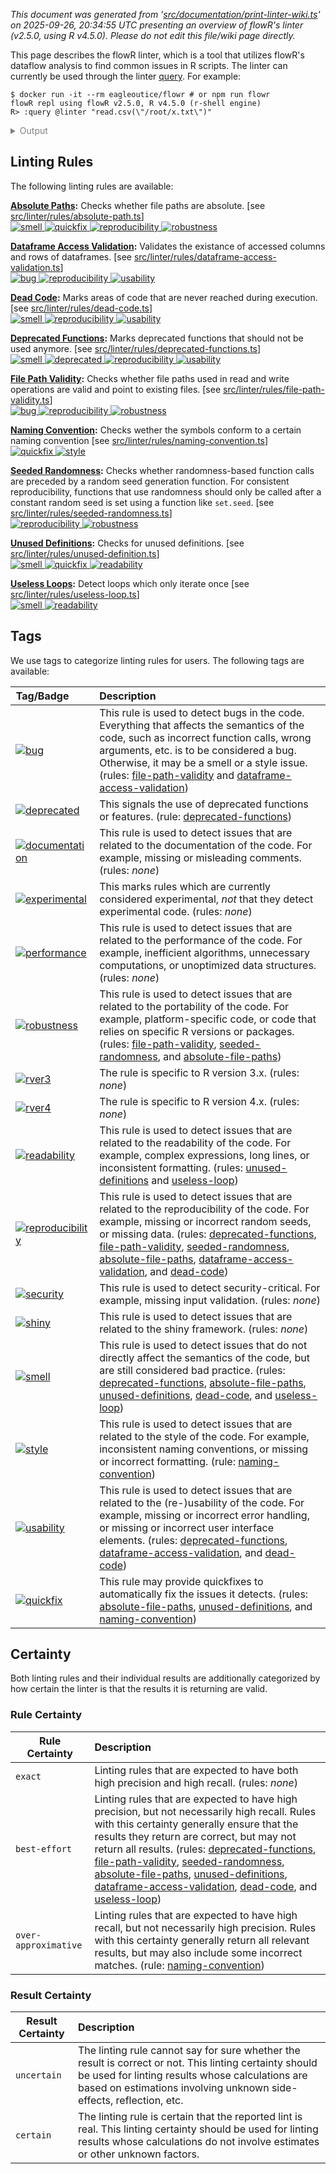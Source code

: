 _This document was generated from '[src/documentation/print-linter-wiki.ts](https://github.com/flowr-analysis/flowr/tree/main//src/documentation/print-linter-wiki.ts)' on 2025-09-26, 20:34:55 UTC presenting an overview of flowR's linter (v2.5.0, using R v4.5.0). Please do not edit this file/wiki page directly._

This page describes the flowR linter, which is a tool that utilizes flowR's dataflow analysis to find common issues in R scripts. The linter can currently be used through the linter [query](https://github.com/flowr-analysis/flowr/wiki/Query%20API).
For example:



```shell
$ docker run -it --rm eagleoutice/flowr # or npm run flowr 
flowR repl using flowR v2.5.0, R v4.5.0 (r-shell engine)
R> :query @linter "read.csv(\"/root/x.txt\")"
```

<details>
<summary style='color:gray'>Output</summary>


```text
Query: [;1mlinter[0m (19 ms)
   ╰ **Deprecated Functions** (deprecated-functions):
       ╰ Error during execution of Rule: unable to parse R code (see the log for more information) for request {"request":"text","content":"@linter read.csv(\"/root/x.txt\")"}}
 Report a Bug: https://github.com/flowr-analysis/flowr/issues/new?body=%3C!%2D%2D%20Please%20describe%20your%20issue%20in%20more%20detail%20below!%20%2D%2D%3E%0A%0A%0A%3C!%2D%2D%20Automatically%20generated%20issue%20metadata%2C%20please%20do%20not%20edit%20or%20delete%20content%20below%20this%20line%20%2D%2D%3E%0A%2D%2D%2D%0A%0AflowR%20version%3A%202.5.0%0Anode%20version%3A%20v22.14.0%0Anode%20arch%3A%20x64%0Anode%20platform%3A%20linux%0Amessage%3A%20%60unable%20to%20parse%20R%20code%20%28see%20the%20log%20for%20more%20information%29%20for%20request%20%7B%22request%22%3A%22text%22%2C%22content%22%3A%22%40linter%20read.csv%28%5C%22%2Froot%2Fx.txt%5C%22%29%22%7D%7D%60%0Astack%20trace%3A%0A%60%60%60%0A%20%20%20%20at%20guard%20%28%3C%3E%2Fsrc%2Futil%2Fassert.ts%3A75%3A9%29%0A%20%20%20%20at%20guardRetrievedOutput%20%28%3C%3E%2Fsrc%2Fr%2Dbridge%2Fretriever.ts%3A213%3A7%29%0A%20%20%20%20at%20%2Fhome%2Frunner%2Fwork%2Fflowr%2Fflowr%2Fsrc%2Fr%2Dbridge%2Fretriever.ts%3A177%3A4%0A%20%20%20%20at%20processTicksAndRejections%20%28node%3Ainternal%2Fprocess%2Ftask_queues%3A105%3A5%29%0A%20%20%20%20at%20async%20Object.parseRequests%20%5Bas%20processor%5D%20%28%3C%3E%2Fsrc%2Fr%2Dbridge%2Fparser.ts%3A58%3A18%29%0A%20%20%20%20at%20async%20PipelineExecutor.nextStep%20%28%3C%3E%2Fsrc%2Fcore%2Fpipeline%2Dexecutor.ts%3A200%3A25%29%0A%20%20%20%20at%20async%20FlowrAnalyzerCache.runTapeUntil%20%28%3C%3E%2Fsrc%2Fproject%2Fcache%2Fflowr%2Danalyzer%2Dcache.ts%3A100%3A4%29%0A%20%20%20%20at%20async%20getAllNodes%20%28%3C%3E%2Fsrc%2Fsearch%2Fsearch%2Dexecutor%2Fsearch%2Dgenerators.ts%3A47%3A20%29%0A%60%60%60%0A%0A%2D%2D%2D%0A%09
   ╰ **File Path Validity** (file-path-validity):
       ╰ Error during execution of Rule: Cannot read properties of undefined (reading 'library')
   ╰ **Seeded Randomness** (seeded-randomness):
       ╰ Error during execution of Rule: unable to parse R code (see the log for more information) for request {"request":"text","content":"@linter read.csv(\"/root/x.txt\")"}}
 Report a Bug: https://github.com/flowr-analysis/flowr/issues/new?body=%3C!%2D%2D%20Please%20describe%20your%20issue%20in%20more%20detail%20below!%20%2D%2D%3E%0A%0A%0A%3C!%2D%2D%20Automatically%20generated%20issue%20metadata%2C%20please%20do%20not%20edit%20or%20delete%20content%20below%20this%20line%20%2D%2D%3E%0A%2D%2D%2D%0A%0AflowR%20version%3A%202.5.0%0Anode%20version%3A%20v22.14.0%0Anode%20arch%3A%20x64%0Anode%20platform%3A%20linux%0Amessage%3A%20%60unable%20to%20parse%20R%20code%20%28see%20the%20log%20for%20more%20information%29%20for%20request%20%7B%22request%22%3A%22text%22%2C%22content%22%3A%22%40linter%20read.csv%28%5C%22%2Froot%2Fx.txt%5C%22%29%22%7D%7D%60%0Astack%20trace%3A%0A%60%60%60%0A%20%20%20%20at%20guard%20%28%3C%3E%2Fsrc%2Futil%2Fassert.ts%3A75%3A9%29%0A%20%20%20%20at%20guardRetrievedOutput%20%28%3C%3E%2Fsrc%2Fr%2Dbridge%2Fretriever.ts%3A213%3A7%29%0A%20%20%20%20at%20%2Fhome%2Frunner%2Fwork%2Fflowr%2Fflowr%2Fsrc%2Fr%2Dbridge%2Fretriever.ts%3A177%3A4%0A%20%20%20%20at%20processTicksAndRejections%20%28node%3Ainternal%2Fprocess%2Ftask_queues%3A105%3A5%29%0A%20%20%20%20at%20async%20Object.parseRequests%20%5Bas%20processor%5D%20%28%3C%3E%2Fsrc%2Fr%2Dbridge%2Fparser.ts%3A58%3A18%29%0A%20%20%20%20at%20async%20PipelineExecutor.nextStep%20%28%3C%3E%2Fsrc%2Fcore%2Fpipeline%2Dexecutor.ts%3A200%3A25%29%0A%20%20%20%20at%20async%20FlowrAnalyzerCache.runTapeUntil%20%28%3C%3E%2Fsrc%2Fproject%2Fcache%2Fflowr%2Danalyzer%2Dcache.ts%3A100%3A4%29%0A%20%20%20%20at%20async%20getAllNodes%20%28%3C%3E%2Fsrc%2Fsearch%2Fsearch%2Dexecutor%2Fsearch%2Dgenerators.ts%3A47%3A20%29%0A%60%60%60%0A%0A%2D%2D%2D%0A%09
   ╰ **Absolute Paths** (absolute-file-paths):
       ╰ Error during execution of Rule: Cannot read properties of undefined (reading 'library')
   ╰ **Unused Definitions** (unused-definitions):
       ╰ Error during execution of Rule: unable to parse R code (see the log for more information) for request {"request":"text","content":"@linter read.csv(\"/root/x.txt\")"}}
 Report a Bug: https://github.com/flowr-analysis/flowr/issues/new?body=%3C!%2D%2D%20Please%20describe%20your%20issue%20in%20more%20detail%20below!%20%2D%2D%3E%0A%0A%0A%3C!%2D%2D%20Automatically%20generated%20issue%20metadata%2C%20please%20do%20not%20edit%20or%20delete%20content%20below%20this%20line%20%2D%2D%3E%0A%2D%2D%2D%0A%0AflowR%20version%3A%202.5.0%0Anode%20version%3A%20v22.14.0%0Anode%20arch%3A%20x64%0Anode%20platform%3A%20linux%0Amessage%3A%20%60unable%20to%20parse%20R%20code%20%28see%20the%20log%20for%20more%20information%29%20for%20request%20%7B%22request%22%3A%22text%22%2C%22content%22%3A%22%40linter%20read.csv%28%5C%22%2Froot%2Fx.txt%5C%22%29%22%7D%7D%60%0Astack%20trace%3A%0A%60%60%60%0A%20%20%20%20at%20guard%20%28%3C%3E%2Fsrc%2Futil%2Fassert.ts%3A75%3A9%29%0A%20%20%20%20at%20guardRetrievedOutput%20%28%3C%3E%2Fsrc%2Fr%2Dbridge%2Fretriever.ts%3A213%3A7%29%0A%20%20%20%20at%20%2Fhome%2Frunner%2Fwork%2Fflowr%2Fflowr%2Fsrc%2Fr%2Dbridge%2Fretriever.ts%3A177%3A4%0A%20%20%20%20at%20processTicksAndRejections%20%28node%3Ainternal%2Fprocess%2Ftask_queues%3A105%3A5%29%0A%20%20%20%20at%20async%20Object.parseRequests%20%5Bas%20processor%5D%20%28%3C%3E%2Fsrc%2Fr%2Dbridge%2Fparser.ts%3A58%3A18%29%0A%20%20%20%20at%20async%20PipelineExecutor.nextStep%20%28%3C%3E%2Fsrc%2Fcore%2Fpipeline%2Dexecutor.ts%3A200%3A25%29%0A%20%20%20%20at%20async%20FlowrAnalyzerCache.runTapeUntil%20%28%3C%3E%2Fsrc%2Fproject%2Fcache%2Fflowr%2Danalyzer%2Dcache.ts%3A100%3A4%29%0A%20%20%20%20at%20async%20getAllNodes%20%28%3C%3E%2Fsrc%2Fsearch%2Fsearch%2Dexecutor%2Fsearch%2Dgenerators.ts%3A47%3A20%29%0A%60%60%60%0A%0A%2D%2D%2D%0A%09
   ╰ **Naming Convention** (naming-convention):
       ╰ Error during execution of Rule: unable to parse R code (see the log for more information) for request {"request":"text","content":"@linter read.csv(\"/root/x.txt\")"}}
 Report a Bug: https://github.com/flowr-analysis/flowr/issues/new?body=%3C!%2D%2D%20Please%20describe%20your%20issue%20in%20more%20detail%20below!%20%2D%2D%3E%0A%0A%0A%3C!%2D%2D%20Automatically%20generated%20issue%20metadata%2C%20please%20do%20not%20edit%20or%20delete%20content%20below%20this%20line%20%2D%2D%3E%0A%2D%2D%2D%0A%0AflowR%20version%3A%202.5.0%0Anode%20version%3A%20v22.14.0%0Anode%20arch%3A%20x64%0Anode%20platform%3A%20linux%0Amessage%3A%20%60unable%20to%20parse%20R%20code%20%28see%20the%20log%20for%20more%20information%29%20for%20request%20%7B%22request%22%3A%22text%22%2C%22content%22%3A%22%40linter%20read.csv%28%5C%22%2Froot%2Fx.txt%5C%22%29%22%7D%7D%60%0Astack%20trace%3A%0A%60%60%60%0A%20%20%20%20at%20guard%20%28%3C%3E%2Fsrc%2Futil%2Fassert.ts%3A75%3A9%29%0A%20%20%20%20at%20guardRetrievedOutput%20%28%3C%3E%2Fsrc%2Fr%2Dbridge%2Fretriever.ts%3A213%3A7%29%0A%20%20%20%20at%20%2Fhome%2Frunner%2Fwork%2Fflowr%2Fflowr%2Fsrc%2Fr%2Dbridge%2Fretriever.ts%3A177%3A4%0A%20%20%20%20at%20processTicksAndRejections%20%28node%3Ainternal%2Fprocess%2Ftask_queues%3A105%3A5%29%0A%20%20%20%20at%20async%20Object.parseRequests%20%5Bas%20processor%5D%20%28%3C%3E%2Fsrc%2Fr%2Dbridge%2Fparser.ts%3A58%3A18%29%0A%20%20%20%20at%20async%20PipelineExecutor.nextStep%20%28%3C%3E%2Fsrc%2Fcore%2Fpipeline%2Dexecutor.ts%3A200%3A25%29%0A%20%20%20%20at%20async%20FlowrAnalyzerCache.runTapeUntil%20%28%3C%3E%2Fsrc%2Fproject%2Fcache%2Fflowr%2Danalyzer%2Dcache.ts%3A100%3A4%29%0A%20%20%20%20at%20async%20getAllNodes%20%28%3C%3E%2Fsrc%2Fsearch%2Fsearch%2Dexecutor%2Fsearch%2Dgenerators.ts%3A47%3A20%29%0A%60%60%60%0A%0A%2D%2D%2D%0A%09
   ╰ **Dataframe Access Validation** (dataframe-access-validation):
       ╰ Error during execution of Rule: unable to parse R code (see the log for more information) for request {"request":"text","content":"@linter read.csv(\"/root/x.txt\")"}}
 Report a Bug: https://github.com/flowr-analysis/flowr/issues/new?body=%3C!%2D%2D%20Please%20describe%20your%20issue%20in%20more%20detail%20below!%20%2D%2D%3E%0A%0A%0A%3C!%2D%2D%20Automatically%20generated%20issue%20metadata%2C%20please%20do%20not%20edit%20or%20delete%20content%20below%20this%20line%20%2D%2D%3E%0A%2D%2D%2D%0A%0AflowR%20version%3A%202.5.0%0Anode%20version%3A%20v22.14.0%0Anode%20arch%3A%20x64%0Anode%20platform%3A%20linux%0Amessage%3A%20%60unable%20to%20parse%20R%20code%20%28see%20the%20log%20for%20more%20information%29%20for%20request%20%7B%22request%22%3A%22text%22%2C%22content%22%3A%22%40linter%20read.csv%28%5C%22%2Froot%2Fx.txt%5C%22%29%22%7D%7D%60%0Astack%20trace%3A%0A%60%60%60%0A%20%20%20%20at%20guard%20%28%3C%3E%2Fsrc%2Futil%2Fassert.ts%3A75%3A9%29%0A%20%20%20%20at%20guardRetrievedOutput%20%28%3C%3E%2Fsrc%2Fr%2Dbridge%2Fretriever.ts%3A213%3A7%29%0A%20%20%20%20at%20%2Fhome%2Frunner%2Fwork%2Fflowr%2Fflowr%2Fsrc%2Fr%2Dbridge%2Fretriever.ts%3A177%3A4%0A%20%20%20%20at%20processTicksAndRejections%20%28node%3Ainternal%2Fprocess%2Ftask_queues%3A105%3A5%29%0A%20%20%20%20at%20async%20Object.parseRequests%20%5Bas%20processor%5D%20%28%3C%3E%2Fsrc%2Fr%2Dbridge%2Fparser.ts%3A58%3A18%29%0A%20%20%20%20at%20async%20PipelineExecutor.nextStep%20%28%3C%3E%2Fsrc%2Fcore%2Fpipeline%2Dexecutor.ts%3A200%3A25%29%0A%20%20%20%20at%20async%20FlowrAnalyzerCache.runTapeUntil%20%28%3C%3E%2Fsrc%2Fproject%2Fcache%2Fflowr%2Danalyzer%2Dcache.ts%3A100%3A4%29%0A%20%20%20%20at%20async%20getAllNodes%20%28%3C%3E%2Fsrc%2Fsearch%2Fsearch%2Dexecutor%2Fsearch%2Dgenerators.ts%3A47%3A20%29%0A%60%60%60%0A%0A%2D%2D%2D%0A%09
   ╰ **Dead Code** (dead-code):
       ╰ Error during execution of Rule: unable to parse R code (see the log for more information) for request {"request":"text","content":"@linter read.csv(\"/root/x.txt\")"}}
 Report a Bug: https://github.com/flowr-analysis/flowr/issues/new?body=%3C!%2D%2D%20Please%20describe%20your%20issue%20in%20more%20detail%20below!%20%2D%2D%3E%0A%0A%0A%3C!%2D%2D%20Automatically%20generated%20issue%20metadata%2C%20please%20do%20not%20edit%20or%20delete%20content%20below%20this%20line%20%2D%2D%3E%0A%2D%2D%2D%0A%0AflowR%20version%3A%202.5.0%0Anode%20version%3A%20v22.14.0%0Anode%20arch%3A%20x64%0Anode%20platform%3A%20linux%0Amessage%3A%20%60unable%20to%20parse%20R%20code%20%28see%20the%20log%20for%20more%20information%29%20for%20request%20%7B%22request%22%3A%22text%22%2C%22content%22%3A%22%40linter%20read.csv%28%5C%22%2Froot%2Fx.txt%5C%22%29%22%7D%7D%60%0Astack%20trace%3A%0A%60%60%60%0A%20%20%20%20at%20guard%20%28%3C%3E%2Fsrc%2Futil%2Fassert.ts%3A75%3A9%29%0A%20%20%20%20at%20guardRetrievedOutput%20%28%3C%3E%2Fsrc%2Fr%2Dbridge%2Fretriever.ts%3A213%3A7%29%0A%20%20%20%20at%20%2Fhome%2Frunner%2Fwork%2Fflowr%2Fflowr%2Fsrc%2Fr%2Dbridge%2Fretriever.ts%3A177%3A4%0A%20%20%20%20at%20processTicksAndRejections%20%28node%3Ainternal%2Fprocess%2Ftask_queues%3A105%3A5%29%0A%20%20%20%20at%20async%20Object.parseRequests%20%5Bas%20processor%5D%20%28%3C%3E%2Fsrc%2Fr%2Dbridge%2Fparser.ts%3A58%3A18%29%0A%20%20%20%20at%20async%20PipelineExecutor.nextStep%20%28%3C%3E%2Fsrc%2Fcore%2Fpipeline%2Dexecutor.ts%3A200%3A25%29%0A%20%20%20%20at%20async%20FlowrAnalyzerCache.runTapeUntil%20%28%3C%3E%2Fsrc%2Fproject%2Fcache%2Fflowr%2Danalyzer%2Dcache.ts%3A100%3A4%29%0A%20%20%20%20at%20async%20getAllNodes%20%28%3C%3E%2Fsrc%2Fsearch%2Fsearch%2Dexecutor%2Fsearch%2Dgenerators.ts%3A47%3A20%29%0A%60%60%60%0A%0A%2D%2D%2D%0A%09
   ╰ **Useless Loops** (useless-loop):
       ╰ Error during execution of Rule: unable to parse R code (see the log for more information) for request {"request":"text","content":"@linter read.csv(\"/root/x.txt\")"}}
 Report a Bug: https://github.com/flowr-analysis/flowr/issues/new?body=%3C!%2D%2D%20Please%20describe%20your%20issue%20in%20more%20detail%20below!%20%2D%2D%3E%0A%0A%0A%3C!%2D%2D%20Automatically%20generated%20issue%20metadata%2C%20please%20do%20not%20edit%20or%20delete%20content%20below%20this%20line%20%2D%2D%3E%0A%2D%2D%2D%0A%0AflowR%20version%3A%202.5.0%0Anode%20version%3A%20v22.14.0%0Anode%20arch%3A%20x64%0Anode%20platform%3A%20linux%0Amessage%3A%20%60unable%20to%20parse%20R%20code%20%28see%20the%20log%20for%20more%20information%29%20for%20request%20%7B%22request%22%3A%22text%22%2C%22content%22%3A%22%40linter%20read.csv%28%5C%22%2Froot%2Fx.txt%5C%22%29%22%7D%7D%60%0Astack%20trace%3A%0A%60%60%60%0A%20%20%20%20at%20guard%20%28%3C%3E%2Fsrc%2Futil%2Fassert.ts%3A75%3A9%29%0A%20%20%20%20at%20guardRetrievedOutput%20%28%3C%3E%2Fsrc%2Fr%2Dbridge%2Fretriever.ts%3A213%3A7%29%0A%20%20%20%20at%20%2Fhome%2Frunner%2Fwork%2Fflowr%2Fflowr%2Fsrc%2Fr%2Dbridge%2Fretriever.ts%3A177%3A4%0A%20%20%20%20at%20processTicksAndRejections%20%28node%3Ainternal%2Fprocess%2Ftask_queues%3A105%3A5%29%0A%20%20%20%20at%20async%20Object.parseRequests%20%5Bas%20processor%5D%20%28%3C%3E%2Fsrc%2Fr%2Dbridge%2Fparser.ts%3A58%3A18%29%0A%20%20%20%20at%20async%20PipelineExecutor.nextStep%20%28%3C%3E%2Fsrc%2Fcore%2Fpipeline%2Dexecutor.ts%3A200%3A25%29%0A%20%20%20%20at%20async%20FlowrAnalyzerCache.runTapeUntil%20%28%3C%3E%2Fsrc%2Fproject%2Fcache%2Fflowr%2Danalyzer%2Dcache.ts%3A100%3A4%29%0A%20%20%20%20at%20async%20getAllNodes%20%28%3C%3E%2Fsrc%2Fsearch%2Fsearch%2Dexecutor%2Fsearch%2Dgenerators.ts%3A47%3A20%29%0A%60%60%60%0A%0A%2D%2D%2D%0A%09
[;3mAll queries together required ≈19 ms (1ms accuracy, total 22 ms)[0m[0m
```



The linter will analyze the code and return any issues found.
Formatted more nicely, this returns:




```json
[ { "type": "linter" } ]
```


(This query can be shortened to `@linter` when used within the REPL command <span title="Description (Repl Command): Query the given R code, start with 'file://' to indicate a file. The query is to be a valid query in json format (use 'help' to get more information).">`:query`</span>).



_Results (prettified and summarized):_

Query: **linter** (26 ms)\
&nbsp;&nbsp;&nbsp;╰ **Deprecated Functions** (deprecated-functions):\
&nbsp;&nbsp;&nbsp;&nbsp;&nbsp;&nbsp;&nbsp;╰ _Metadata_: <code>{"totalDeprecatedCalls":0,"totalDeprecatedFunctionDefinitions":0,"searchTimeMs":14,"processTimeMs":0}</code>\
&nbsp;&nbsp;&nbsp;╰ **File Path Validity** (file-path-validity):\
&nbsp;&nbsp;&nbsp;&nbsp;&nbsp;&nbsp;&nbsp;╰ certain:\
&nbsp;&nbsp;&nbsp;&nbsp;&nbsp;&nbsp;&nbsp;&nbsp;&nbsp;&nbsp;&nbsp;╰ Path `/root/x.txt` at 1.1-23\
&nbsp;&nbsp;&nbsp;&nbsp;&nbsp;&nbsp;&nbsp;╰ _Metadata_: <code>{"totalReads":1,"totalUnknown":0,"totalWritesBeforeAlways":0,"totalValid":0,"searchTimeMs":5,"processTimeMs":0}</code>\
&nbsp;&nbsp;&nbsp;╰ **Seeded Randomness** (seeded-randomness):\
&nbsp;&nbsp;&nbsp;&nbsp;&nbsp;&nbsp;&nbsp;╰ _Metadata_: <code>{"consumerCalls":0,"callsWithFunctionProducers":0,"callsWithAssignmentProducers":0,"callsWithNonConstantProducers":0,"searchTimeMs":1,"processTimeMs":0}</code>\
&nbsp;&nbsp;&nbsp;╰ **Absolute Paths** (absolute-file-paths):\
&nbsp;&nbsp;&nbsp;&nbsp;&nbsp;&nbsp;&nbsp;╰ certain:\
&nbsp;&nbsp;&nbsp;&nbsp;&nbsp;&nbsp;&nbsp;&nbsp;&nbsp;&nbsp;&nbsp;╰ Path `/root/x.txt` at 1.1-23\
&nbsp;&nbsp;&nbsp;&nbsp;&nbsp;&nbsp;&nbsp;╰ _Metadata_: <code>{"totalConsidered":1,"totalUnknown":0,"searchTimeMs":2,"processTimeMs":0}</code>\
&nbsp;&nbsp;&nbsp;╰ **Unused Definitions** (unused-definitions):\
&nbsp;&nbsp;&nbsp;&nbsp;&nbsp;&nbsp;&nbsp;╰ _Metadata_: <code>{"totalConsidered":0,"searchTimeMs":0,"processTimeMs":0}</code>\
&nbsp;&nbsp;&nbsp;╰ **Naming Convention** (naming-convention):\
&nbsp;&nbsp;&nbsp;&nbsp;&nbsp;&nbsp;&nbsp;╰ _Metadata_: <code>{"numMatches":0,"numBreak":0,"searchTimeMs":0,"processTimeMs":1}</code>\
&nbsp;&nbsp;&nbsp;╰ **Dataframe Access Validation** (dataframe-access-validation):\
&nbsp;&nbsp;&nbsp;&nbsp;&nbsp;&nbsp;&nbsp;╰ _Metadata_: <code>{"numOperations":0,"numAccesses":0,"totalAccessed":0,"searchTimeMs":0,"processTimeMs":2}</code>\
&nbsp;&nbsp;&nbsp;╰ **Dead Code** (dead-code):\
&nbsp;&nbsp;&nbsp;&nbsp;&nbsp;&nbsp;&nbsp;╰ _Metadata_: <code>{"consideredNodes":5,"searchTimeMs":1,"processTimeMs":0}</code>\
&nbsp;&nbsp;&nbsp;╰ **Useless Loops** (useless-loop):\
&nbsp;&nbsp;&nbsp;&nbsp;&nbsp;&nbsp;&nbsp;╰ _Metadata_: <code>{"numOfUselessLoops":0,"searchTimeMs":0,"processTimeMs":0}</code>\
_All queries together required ≈26 ms (1ms accuracy, total 27 ms)_

<details> <summary style="color:gray">Show Detailed Results as Json</summary>

The analysis required _27.5 ms_ (including parsing and normalization and the query) within the generation environment.	

In general, the JSON contains the Ids of the nodes in question as they are present in the normalized AST or the dataflow graph of flowR.
Please consult the [Interface](https://github.com/flowr-analysis/flowr/wiki/Interface) wiki page for more information on how to get those.




```json
{
  "linter": {
    "results": {
      "deprecated-functions": {
        "results": [],
        ".meta": {
          "totalDeprecatedCalls": 0,
          "totalDeprecatedFunctionDefinitions": 0,
          "searchTimeMs": 14,
          "processTimeMs": 0
        }
      },
      "file-path-validity": {
        "results": [
          {
            "range": [
              1,
              1,
              1,
              23
            ],
            "filePath": "/root/x.txt",
            "certainty": "certain"
          }
        ],
        ".meta": {
          "totalReads": 1,
          "totalUnknown": 0,
          "totalWritesBeforeAlways": 0,
          "totalValid": 0,
          "searchTimeMs": 5,
          "processTimeMs": 0
        }
      },
      "seeded-randomness": {
        "results": [],
        ".meta": {
          "consumerCalls": 0,
          "callsWithFunctionProducers": 0,
          "callsWithAssignmentProducers": 0,
          "callsWithNonConstantProducers": 0,
          "searchTimeMs": 1,
          "processTimeMs": 0
        }
      },
      "absolute-file-paths": {
        "results": [
          {
            "certainty": "certain",
            "filePath": "/root/x.txt",
            "range": [
              1,
              1,
              1,
              23
            ]
          }
        ],
        ".meta": {
          "totalConsidered": 1,
          "totalUnknown": 0,
          "searchTimeMs": 2,
          "processTimeMs": 0
        }
      },
      "unused-definitions": {
        "results": [],
        ".meta": {
          "totalConsidered": 0,
          "searchTimeMs": 0,
          "processTimeMs": 0
        }
      },
      "naming-convention": {
        "results": [],
        ".meta": {
          "numMatches": 0,
          "numBreak": 0,
          "searchTimeMs": 0,
          "processTimeMs": 1
        }
      },
      "dataframe-access-validation": {
        "results": [],
        ".meta": {
          "numOperations": 0,
          "numAccesses": 0,
          "totalAccessed": 0,
          "searchTimeMs": 0,
          "processTimeMs": 2
        }
      },
      "dead-code": {
        "results": [],
        ".meta": {
          "consideredNodes": 5,
          "searchTimeMs": 1,
          "processTimeMs": 0
        }
      },
      "useless-loop": {
        "results": [],
        ".meta": {
          "numOfUselessLoops": 0,
          "searchTimeMs": 0,
          "processTimeMs": 0
        }
      }
    },
    ".meta": {
      "timing": 26
    }
  },
  ".meta": {
    "timing": 26
  }
}
```



</details>





	
		

</details>



<h2 id="linting-rules">Linting Rules</h2>

The following linting rules are available:



**[Absolute Paths](https://github.com/flowr-analysis/flowr/wiki/lint-absolute-file-paths):** Checks whether file paths are absolute. [see <a href="https://github.com/flowr-analysis/flowr/tree/main//src/linter/rules/absolute-path.ts#L115">src/linter/rules/absolute-path.ts</a>]\
	<span title="This rule is used to detect issues that do not directly affect the semantics of the code, but are still considered bad practice."><a href='#smell'>![smell](https://img.shields.io/badge/smell-yellow) </a></span> <span title="This rule may provide quickfixes to automatically fix the issues it detects."><a href='#quickfix'>![quickfix](https://img.shields.io/badge/quickfix-lightgray) </a></span> <span title="This rule is used to detect issues that are related to the reproducibility of the code. For example, missing or incorrect random seeds, or missing data."><a href='#reproducibility'>![reproducibility](https://img.shields.io/badge/reproducibility-teal) </a></span> <span title="This rule is used to detect issues that are related to the portability of the code. For example, platform-specific code, or code that relies on specific R versions or packages."><a href='#robustness'>![robustness](https://img.shields.io/badge/robustness-teal) </a></span>

**[Dataframe Access Validation](https://github.com/flowr-analysis/flowr/wiki/lint-dataframe-access-validation):** Validates the existance of accessed columns and rows of dataframes. [see <a href="https://github.com/flowr-analysis/flowr/tree/main//src/linter/rules/dataframe-access-validation.ts#L70">src/linter/rules/dataframe-access-validation.ts</a>]\
	<span title="This rule is used to detect bugs in the code. Everything that affects the semantics of the code, such as incorrect function calls, wrong arguments, etc. is to be considered a bug. Otherwise, it may be a smell or a style issue."><a href='#bug'>![bug](https://img.shields.io/badge/bug-red) </a></span> <span title="This rule is used to detect issues that are related to the reproducibility of the code. For example, missing or incorrect random seeds, or missing data."><a href='#reproducibility'>![reproducibility](https://img.shields.io/badge/reproducibility-teal) </a></span> <span title="This rule is used to detect issues that are related to the (re-)usability of the code. For example, missing or incorrect error handling, or missing or incorrect user interface elements."><a href='#usability'>![usability](https://img.shields.io/badge/usability-teal) </a></span>

**[Dead Code](https://github.com/flowr-analysis/flowr/wiki/lint-dead-code):** Marks areas of code that are never reached during execution. [see <a href="https://github.com/flowr-analysis/flowr/tree/main//src/linter/rules/dead-code.ts#L28">src/linter/rules/dead-code.ts</a>]\
	<span title="This rule is used to detect issues that do not directly affect the semantics of the code, but are still considered bad practice."><a href='#smell'>![smell](https://img.shields.io/badge/smell-yellow) </a></span> <span title="This rule is used to detect issues that are related to the reproducibility of the code. For example, missing or incorrect random seeds, or missing data."><a href='#reproducibility'>![reproducibility](https://img.shields.io/badge/reproducibility-teal) </a></span> <span title="This rule is used to detect issues that are related to the (re-)usability of the code. For example, missing or incorrect error handling, or missing or incorrect user interface elements."><a href='#usability'>![usability](https://img.shields.io/badge/usability-teal) </a></span>

**[Deprecated Functions](https://github.com/flowr-analysis/flowr/wiki/lint-deprecated-functions):** Marks deprecated functions that should not be used anymore. [see <a href="https://github.com/flowr-analysis/flowr/tree/main//src/linter/rules/deprecated-functions.ts#L29">src/linter/rules/deprecated-functions.ts</a>]\
	<span title="This rule is used to detect issues that do not directly affect the semantics of the code, but are still considered bad practice."><a href='#smell'>![smell](https://img.shields.io/badge/smell-yellow) </a></span> <span title="This signals the use of deprecated functions or features."><a href='#deprecated'>![deprecated](https://img.shields.io/badge/deprecated-teal) </a></span> <span title="This rule is used to detect issues that are related to the reproducibility of the code. For example, missing or incorrect random seeds, or missing data."><a href='#reproducibility'>![reproducibility](https://img.shields.io/badge/reproducibility-teal) </a></span> <span title="This rule is used to detect issues that are related to the (re-)usability of the code. For example, missing or incorrect error handling, or missing or incorrect user interface elements."><a href='#usability'>![usability](https://img.shields.io/badge/usability-teal) </a></span>

**[File Path Validity](https://github.com/flowr-analysis/flowr/wiki/lint-file-path-validity):** Checks whether file paths used in read and write operations are valid and point to existing files. [see <a href="https://github.com/flowr-analysis/flowr/tree/main//src/linter/rules/file-path-validity.ts#L47">src/linter/rules/file-path-validity.ts</a>]\
	<span title="This rule is used to detect bugs in the code. Everything that affects the semantics of the code, such as incorrect function calls, wrong arguments, etc. is to be considered a bug. Otherwise, it may be a smell or a style issue."><a href='#bug'>![bug](https://img.shields.io/badge/bug-red) </a></span> <span title="This rule is used to detect issues that are related to the reproducibility of the code. For example, missing or incorrect random seeds, or missing data."><a href='#reproducibility'>![reproducibility](https://img.shields.io/badge/reproducibility-teal) </a></span> <span title="This rule is used to detect issues that are related to the portability of the code. For example, platform-specific code, or code that relies on specific R versions or packages."><a href='#robustness'>![robustness](https://img.shields.io/badge/robustness-teal) </a></span>

**[Naming Convention](https://github.com/flowr-analysis/flowr/wiki/lint-naming-convention):** Checks wether the symbols conform to a certain naming convention [see <a href="https://github.com/flowr-analysis/flowr/tree/main//src/linter/rules/naming-convention.ts#L186">src/linter/rules/naming-convention.ts</a>]\
	<span title="This rule may provide quickfixes to automatically fix the issues it detects."><a href='#quickfix'>![quickfix](https://img.shields.io/badge/quickfix-lightgray) </a></span> <span title="This rule is used to detect issues that are related to the style of the code. For example, inconsistent naming conventions, or missing or incorrect formatting."><a href='#style'>![style](https://img.shields.io/badge/style-teal) </a></span>

**[Seeded Randomness](https://github.com/flowr-analysis/flowr/wiki/lint-seeded-randomness):** Checks whether randomness-based function calls are preceded by a random seed generation function. For consistent reproducibility, functions that use randomness should only be called after a constant random seed is set using a function like `set.seed`. [see <a href="https://github.com/flowr-analysis/flowr/tree/main//src/linter/rules/seeded-randomness.ts#L49">src/linter/rules/seeded-randomness.ts</a>]\
	<span title="This rule is used to detect issues that are related to the reproducibility of the code. For example, missing or incorrect random seeds, or missing data."><a href='#reproducibility'>![reproducibility](https://img.shields.io/badge/reproducibility-teal) </a></span> <span title="This rule is used to detect issues that are related to the portability of the code. For example, platform-specific code, or code that relies on specific R versions or packages."><a href='#robustness'>![robustness](https://img.shields.io/badge/robustness-teal) </a></span>

**[Unused Definitions](https://github.com/flowr-analysis/flowr/wiki/lint-unused-definitions):** Checks for unused definitions. [see <a href="https://github.com/flowr-analysis/flowr/tree/main//src/linter/rules/unused-definition.ts#L96">src/linter/rules/unused-definition.ts</a>]\
	<span title="This rule is used to detect issues that do not directly affect the semantics of the code, but are still considered bad practice."><a href='#smell'>![smell](https://img.shields.io/badge/smell-yellow) </a></span> <span title="This rule may provide quickfixes to automatically fix the issues it detects."><a href='#quickfix'>![quickfix](https://img.shields.io/badge/quickfix-lightgray) </a></span> <span title="This rule is used to detect issues that are related to the readability of the code. For example, complex expressions, long lines, or inconsistent formatting."><a href='#readability'>![readability](https://img.shields.io/badge/readability-teal) </a></span>

**[Useless Loops](https://github.com/flowr-analysis/flowr/wiki/lint-useless-loop):** Detect loops which only iterate once [see <a href="https://github.com/flowr-analysis/flowr/tree/main//src/linter/rules/useless-loop.ts#L26">src/linter/rules/useless-loop.ts</a>]\
	<span title="This rule is used to detect issues that do not directly affect the semantics of the code, but are still considered bad practice."><a href='#smell'>![smell](https://img.shields.io/badge/smell-yellow) </a></span> <span title="This rule is used to detect issues that are related to the readability of the code. For example, complex expressions, long lines, or inconsistent formatting."><a href='#readability'>![readability](https://img.shields.io/badge/readability-teal) </a></span>
	
<h2 id="tags">Tags</h2>

We use tags to categorize linting rules for users. The following tags are available:

| Tag/Badge&emsp;&emsp; | Description |
| --- | :-- |
| <a id="bug"></a> <span title="This rule is used to detect bugs in the code. Everything that affects the semantics of the code, such as incorrect function calls, wrong arguments, etc. is to be considered a bug. Otherwise, it may be a smell or a style issue."><a href='#bug'>![bug](https://img.shields.io/badge/bug-red) </a></span> | This rule is used to detect bugs in the code. Everything that affects the semantics of the code, such as incorrect function calls, wrong arguments, etc. is to be considered a bug. Otherwise, it may be a smell or a style issue. (rules: [file-path-validity](https://github.com/flowr-analysis/flowr/wiki/lint-file-path-validity) and [dataframe-access-validation](https://github.com/flowr-analysis/flowr/wiki/lint-dataframe-access-validation)) | 
| <a id="deprecated"></a> <span title="This signals the use of deprecated functions or features."><a href='#deprecated'>![deprecated](https://img.shields.io/badge/deprecated-teal) </a></span> | This signals the use of deprecated functions or features. (rule: [deprecated-functions](https://github.com/flowr-analysis/flowr/wiki/lint-deprecated-functions)) | 
| <a id="documentation"></a> <span title="This rule is used to detect issues that are related to the documentation of the code. For example, missing or misleading comments."><a href='#documentation'>![documentation](https://img.shields.io/badge/documentation-teal) </a></span> | This rule is used to detect issues that are related to the documentation of the code. For example, missing or misleading comments. (rules: _none_) | 
| <a id="experimental"></a> <span title="This marks rules which are currently considered experimental, _not_ that they detect experimental code."><a href='#experimental'>![experimental](https://img.shields.io/badge/experimental-teal) </a></span> | This marks rules which are currently considered experimental, _not_ that they detect experimental code. (rules: _none_) | 
| <a id="performance"></a> <span title="This rule is used to detect issues that are related to the performance of the code. For example, inefficient algorithms, unnecessary computations, or unoptimized data structures."><a href='#performance'>![performance](https://img.shields.io/badge/performance-teal) </a></span> | This rule is used to detect issues that are related to the performance of the code. For example, inefficient algorithms, unnecessary computations, or unoptimized data structures. (rules: _none_) | 
| <a id="robustness"></a> <span title="This rule is used to detect issues that are related to the portability of the code. For example, platform-specific code, or code that relies on specific R versions or packages."><a href='#robustness'>![robustness](https://img.shields.io/badge/robustness-teal) </a></span> | This rule is used to detect issues that are related to the portability of the code. For example, platform-specific code, or code that relies on specific R versions or packages. (rules: [file-path-validity](https://github.com/flowr-analysis/flowr/wiki/lint-file-path-validity), [seeded-randomness](https://github.com/flowr-analysis/flowr/wiki/lint-seeded-randomness), and [absolute-file-paths](https://github.com/flowr-analysis/flowr/wiki/lint-absolute-file-paths)) | 
| <a id="rver3"></a> <span title="The rule is specific to R version 3.x."><a href='#rver3'>![rver3](https://img.shields.io/badge/rver3-teal) </a></span> | The rule is specific to R version 3.x. (rules: _none_) | 
| <a id="rver4"></a> <span title="The rule is specific to R version 4.x."><a href='#rver4'>![rver4](https://img.shields.io/badge/rver4-teal) </a></span> | The rule is specific to R version 4.x. (rules: _none_) | 
| <a id="readability"></a> <span title="This rule is used to detect issues that are related to the readability of the code. For example, complex expressions, long lines, or inconsistent formatting."><a href='#readability'>![readability](https://img.shields.io/badge/readability-teal) </a></span> | This rule is used to detect issues that are related to the readability of the code. For example, complex expressions, long lines, or inconsistent formatting. (rules: [unused-definitions](https://github.com/flowr-analysis/flowr/wiki/lint-unused-definitions) and [useless-loop](https://github.com/flowr-analysis/flowr/wiki/lint-useless-loop)) | 
| <a id="reproducibility"></a> <span title="This rule is used to detect issues that are related to the reproducibility of the code. For example, missing or incorrect random seeds, or missing data."><a href='#reproducibility'>![reproducibility](https://img.shields.io/badge/reproducibility-teal) </a></span> | This rule is used to detect issues that are related to the reproducibility of the code. For example, missing or incorrect random seeds, or missing data. (rules: [deprecated-functions](https://github.com/flowr-analysis/flowr/wiki/lint-deprecated-functions), [file-path-validity](https://github.com/flowr-analysis/flowr/wiki/lint-file-path-validity), [seeded-randomness](https://github.com/flowr-analysis/flowr/wiki/lint-seeded-randomness), [absolute-file-paths](https://github.com/flowr-analysis/flowr/wiki/lint-absolute-file-paths), [dataframe-access-validation](https://github.com/flowr-analysis/flowr/wiki/lint-dataframe-access-validation), and [dead-code](https://github.com/flowr-analysis/flowr/wiki/lint-dead-code)) | 
| <a id="security"></a> <span title="This rule is used to detect security-critical. For example, missing input validation."><a href='#security'>![security](https://img.shields.io/badge/security-orange) </a></span> | This rule is used to detect security-critical. For example, missing input validation. (rules: _none_) | 
| <a id="shiny"></a> <span title="This rule is used to detect issues that are related to the shiny framework."><a href='#shiny'>![shiny](https://img.shields.io/badge/shiny-teal) </a></span> | This rule is used to detect issues that are related to the shiny framework. (rules: _none_) | 
| <a id="smell"></a> <span title="This rule is used to detect issues that do not directly affect the semantics of the code, but are still considered bad practice."><a href='#smell'>![smell](https://img.shields.io/badge/smell-yellow) </a></span> | This rule is used to detect issues that do not directly affect the semantics of the code, but are still considered bad practice. (rules: [deprecated-functions](https://github.com/flowr-analysis/flowr/wiki/lint-deprecated-functions), [absolute-file-paths](https://github.com/flowr-analysis/flowr/wiki/lint-absolute-file-paths), [unused-definitions](https://github.com/flowr-analysis/flowr/wiki/lint-unused-definitions), [dead-code](https://github.com/flowr-analysis/flowr/wiki/lint-dead-code), and [useless-loop](https://github.com/flowr-analysis/flowr/wiki/lint-useless-loop)) | 
| <a id="style"></a> <span title="This rule is used to detect issues that are related to the style of the code. For example, inconsistent naming conventions, or missing or incorrect formatting."><a href='#style'>![style](https://img.shields.io/badge/style-teal) </a></span> | This rule is used to detect issues that are related to the style of the code. For example, inconsistent naming conventions, or missing or incorrect formatting. (rule: [naming-convention](https://github.com/flowr-analysis/flowr/wiki/lint-naming-convention)) | 
| <a id="usability"></a> <span title="This rule is used to detect issues that are related to the (re-)usability of the code. For example, missing or incorrect error handling, or missing or incorrect user interface elements."><a href='#usability'>![usability](https://img.shields.io/badge/usability-teal) </a></span> | This rule is used to detect issues that are related to the (re-)usability of the code. For example, missing or incorrect error handling, or missing or incorrect user interface elements. (rules: [deprecated-functions](https://github.com/flowr-analysis/flowr/wiki/lint-deprecated-functions), [dataframe-access-validation](https://github.com/flowr-analysis/flowr/wiki/lint-dataframe-access-validation), and [dead-code](https://github.com/flowr-analysis/flowr/wiki/lint-dead-code)) | 
| <a id="quickfix"></a> <span title="This rule may provide quickfixes to automatically fix the issues it detects."><a href='#quickfix'>![quickfix](https://img.shields.io/badge/quickfix-lightgray) </a></span> | This rule may provide quickfixes to automatically fix the issues it detects. (rules: [absolute-file-paths](https://github.com/flowr-analysis/flowr/wiki/lint-absolute-file-paths), [unused-definitions](https://github.com/flowr-analysis/flowr/wiki/lint-unused-definitions), and [naming-convention](https://github.com/flowr-analysis/flowr/wiki/lint-naming-convention)) | 

<h2 id="certainty">Certainty</h2>

Both linting rules and their individual results are additionally categorized by how certain the linter is that the results it is returning are valid.

<h3 id="rule-certainty">Rule Certainty</h3>

| Rule Certainty | Description |
| -------------- | :---------- |
| <a id="exact"></a> `exact` | Linting rules that are expected to have both high precision and high recall. (rules: _none_) |
| <a id="best-effort"></a> `best-effort` | Linting rules that are expected to have high precision, but not necessarily high recall. Rules with this certainty generally ensure that the results they return are correct, but may not return all results. (rules: [deprecated-functions](https://github.com/flowr-analysis/flowr/wiki/lint-deprecated-functions), [file-path-validity](https://github.com/flowr-analysis/flowr/wiki/lint-file-path-validity), [seeded-randomness](https://github.com/flowr-analysis/flowr/wiki/lint-seeded-randomness), [absolute-file-paths](https://github.com/flowr-analysis/flowr/wiki/lint-absolute-file-paths), [unused-definitions](https://github.com/flowr-analysis/flowr/wiki/lint-unused-definitions), [dataframe-access-validation](https://github.com/flowr-analysis/flowr/wiki/lint-dataframe-access-validation), [dead-code](https://github.com/flowr-analysis/flowr/wiki/lint-dead-code), and [useless-loop](https://github.com/flowr-analysis/flowr/wiki/lint-useless-loop)) |
| <a id="over-approximative"></a> `over-approximative` | Linting rules that are expected to have high recall, but not necessarily high precision. Rules with this certainty generally return all relevant results, but may also include some incorrect matches. (rule: [naming-convention](https://github.com/flowr-analysis/flowr/wiki/lint-naming-convention)) |
	
<h3 id="result-certainty">Result Certainty</h3>

| Result Certainty | Description |
| ---------------- | :---------- |
| <a id="uncertain"></a> `uncertain` | The linting rule cannot say for sure whether the result is correct or not. This linting certainty should be used for linting results whose calculations are based on estimations involving unknown side-effects, reflection, etc. |
| <a id="certain"></a> `certain` | The linting rule is certain that the reported lint is real. This linting certainty should be used for linting results whose calculations do not involve estimates or other unknown factors. |
